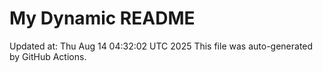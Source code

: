 # My Dynamic README
Updated at: Thu Aug 14 04:32:02 UTC 2025
This file was auto-generated by GitHub Actions.
